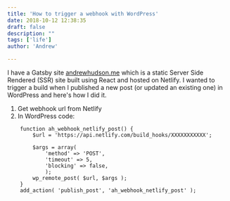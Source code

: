 ```yaml
---
title: 'How to trigger a webhook with WordPress'
date: 2018-10-12 12:38:35
draft: false
description: ""
tags: ['life']
author: 'Andrew'

---
```


I have a Gatsby site [andrewhudson.me](http://andrewhudson.me) which is a static Server Side Rendered (SSR) site built using React and hosted on Netlify. I wanted to trigger a build when I published a new post (or updated an existing one) in WordPress and here's how I did it.

1.  Get webhook url from Netlify
2.  In WordPress code:

```
    function ah_webhook_netlify_post() {
    	$url = 'https://api.netlify.com/build_hooks/XXXXXXXXXXX';

    	$args =	array(
    		'method' => 'POST',
    		'timeout' => 5,
    		'blocking' => false,
            );
    	wp_remote_post( $url, $args );
    }
    add_action( 'publish_post', 'ah_webhook_netlify_post' );
```
